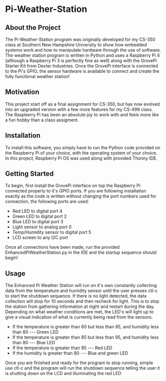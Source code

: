 # Pi-Weather-Station

## About the Project

The Pi-Weather-Station program was originally developed for my CS-350 class at Southern New Hampshire University to show how embedded systems work and how to manipulate hardware through the use of software. The weather station program is written in Python and uses a Raspberry Pi 4 (although a Raspberry Pi 3 is perfectly fine as well) along with the GrovePi Starter Kit from Dexter Industries. Once the GrovePi interface is connected to the Pi's GPIO, the sensor hardware is available to connect and create the fully functional weather station!

## Motivation

This project start off as a final assignment for CS-350, but has now evolved into an upgraded version with a few more features for my CS-499 class. The Raspberry Pi has been an absolute joy to work with and feels more like a fun hobby than a class assigment.

## Installation

To install this software, you simply have to run the Python code provided on the Raspberry Pi of your choice, with the operating system of your choice. In this project, Raspberry Pi OS was used along with provided Thonny IDE.

## Getting Started

To begin, first install the GrovePi interface on top the Raspberry Pi connected properly to it's GPIO ports. If you are following installation exactly as the code is written without changing the port numbers used for connection, the following ports are used:
- Red LED to digital port 4
- Green LED to digital port 2
- Blue LED to digital port 3
- Light sensor to analog port 0
- Temp/Humidity sensor to digital port 5
- LCD screen to any I2C port

Once all connections have been made, run the provided EnhancedPiWeatherStation.py in the IDE and the startup sequence should begin!

## Usage

The Enhanced Pi Weather Station will run on it's own constantly collecting data from the temperature and humidity sensor until the user presses ctl-c to start the shutdown sequence. If there is no light detected, the data collection will stop for 10 seconds and then recheck for light. This is to stop the station from gathering information at night and restart during the day. Depending on what weather conditions are met, the LED's will light up to give a visual indication of what is currently being read from the sensors.
- If the temperature is greater than 60 but less than 85, and humidity less than 80 --- Green LED 
- If the temperature is greater than 85 but less than 95, and humidity less than 80 --- Blue LED
- If the temperature is greater than 95 --- Red LED
- If the humidity is greater than 80 --- Blue and green LED

Once you are finished and ready for the program to stop running, simple use ctl-c and the program will run the shutdown sequence telling the user it is shutting down on the LCD  and illuminating the red LED

